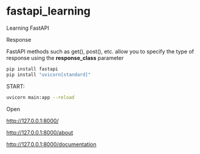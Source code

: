 # fastapi_learning
Learning FastAPI

Response

FastAPI methods such as get(), post(), etc. allow you to specify the type of response using the **response_class** parameter

```bash
pip install fastapi
pip install "uvicorn[standard]"
```

START:
```bash
uvicorn main:app --reload
```
Open

http://127.0.0.1:8000/

http://127.0.0.1:8000/about

http://127.0.0.1:8000/documentation